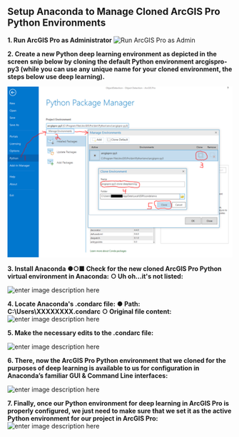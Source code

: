 ## Setup Anaconda to Manage Cloned ArcGIS Pro Python Environments

 **1. Run ArcGIS Pro as Administrator**
![Run ArcGIS Pro as Admin](https://raw.githubusercontent.com/tjhallum/anaconda_arcgis_pro/master/1-run_arc_as_admin.png)

**2. Create a new Python deep learning environment as depicted in the screen snip below by cloning the default Python environment arcgispro-py3 (while you can use any unique name for your cloned environment, the steps below use deep learning).**

![enter image description here](https://github.com/tjhallum/anaconda_arcgis_pro/raw/master/2-create_new_virtual_env.png)

**3. Install Anaconda**
	**●○■ Check for the new cloned ArcGIS Pro Python virtual environment in Anaconda:**
		**○ Uh oh...it's not listed:**

![enter image description here](https://github.com/tjhallum/anaconda_arcgis_pro/raw/master/3-anaconda_cant_see_arcgis_pro_python_env.png)

**4. Locate Anaconda's .condarc file:**
	**● Path: C:\Users\XXXXXXXX\.condarc**
		**○ Original file content:**![enter image description here](https://github.com/tjhallum/anaconda_arcgis_pro/raw/master/4-orig_condarc_file.png)

**5. Make the necessary edits to the .condarc file:**

![enter image description here](https://github.com/tjhallum/anaconda_arcgis_pro/raw/master/5-amended_condarc_file.png)

**6. There, now the ArcGIS Pro Python environment that we cloned for the purposes of deep learning is available to us for configuration in Anaconda’s familiar GUI & Command Line interfaces:**

![enter image description here](https://github.com/tjhallum/anaconda_arcgis_pro/raw/master/6-anaconda_sees_arcgis_pro_python_env.png)

**7. Finally, once our Python environment for deep learning in ArcGIS Pro is properly configured, we just need to make sure that we set it as the active Python environment for our project in ArcGIS Pro:**
![enter image description here](https://github.com/tjhallum/anaconda_arcgis_pro/raw/master/7-arcgis_pro_make_new_python_env_active.png)

<!--stackedit_data:
eyJoaXN0b3J5IjpbLTE0Njk4MTUxMTJdfQ==
-->